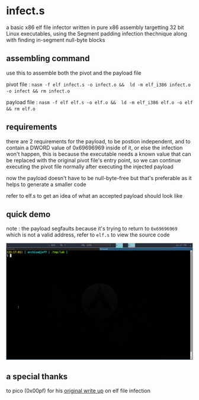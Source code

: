 # infect.s

a basic x86 elf file infector written in pure x86 assembly targetting 32 bit Linux executables, using the Segment padding infection thechnique along with finding in-segment null-byte blocks

## assembling command

use this to assemble both the pivot and the payload file

pivot file : `nasm -f elf infect.s -o infect.o &&  ld -m elf_i386 infect.o -o infect && rm infect.o`

payload file : `nasm -f elf elf.s -o elf.o &&  ld -m elf_i386 elf.o -o elf && rm elf.o`

## requirements

there are 2 requirements for the payload, to be postion independent, and to contain a DWORD value of 0x69696969 inside of it, or else the infection won't happen, this is because the executable needs a known value that can be replaced with the original pivot file's entry point, so we can continue executing the pivot file normally after executing the injected payload

now the payload doesn't have to be null-byte-free but that's preferable as it helps to generate a smaller code

refer to elf.s to get an idea of what an accepted payload should look like

## quick demo
note : the payload segfaults because it's trying to return to `0x69696969` which is not a valid address, refer to `elf.s` to view the source code

![](demo.gif)

## a special thanks

to pico (0x00pf) for his [original write up](https://0x00sec.org/t/elfun-file-injector/410) on elf file infection

